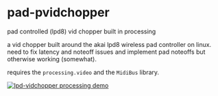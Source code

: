 # pad-pvidchopper
pad controlled (lpd8) vid chopper built in processing

a vid chopper built around the akai lpd8 wireless pad controller on linux. need to fix latency and noteoff issues and implement pad noteoffs but otherwise working (somewhat).

requires the `processing.video` and the `MidiBus` library.

[![lpd-vidchopper processing demo](https://i.ytimg.com/vi/HPQUtHbGRFs/hqdefault.jpg)](https://www.youtube.com/watch?v=HPQUtHbGRFs "demo")
